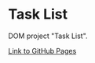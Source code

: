 # Task List
DOM project "Task List".

[Link to GitHub Pages](https://strigalik.github.io/js_sandbox/01-TaskList)